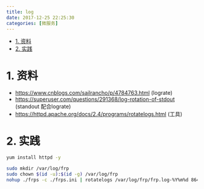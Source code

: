 ```yaml
---
title: log
date: 2017-12-25 22:25:30
categories: [微服务]
---
```



<!-- TOC -->

- [1. 资料](#1-资料)
- [2. 实践](#2-实践)

<!-- /TOC -->

<a id="markdown-1-资料" name="1-资料"></a>
# 1. 资料

* https://www.cnblogs.com/sailrancho/p/4784763.html (lograte)
* https://superuser.com/questions/291368/log-rotation-of-stdout (standout 配合lograte)
* https://httpd.apache.org/docs/2.4/programs/rotatelogs.html (工具)

<a id="markdown-2-实践" name="2-实践"></a>
# 2. 实践     
```bash
yum install httpd -y

sudo mkdir /var/log/frp
sudo chown $(id -u):$(id -g) /var/log/frp
nohup ./frps -c ./frps.ini | rotatelogs /var/log/frp/frp.log-%Y%m%d 86400 &

```
